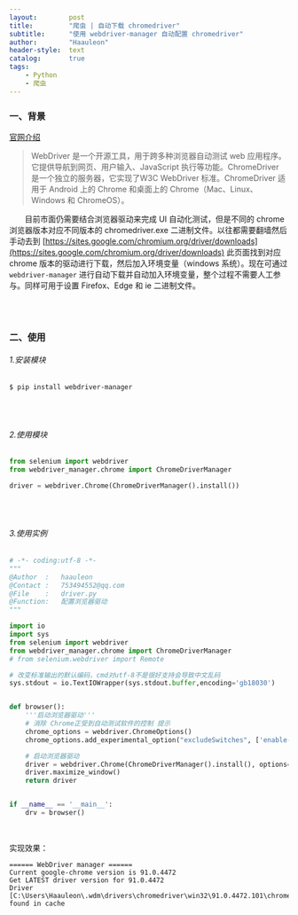 ```yaml
---
layout:        post
title:         "爬虫 | 自动下载 chromedriver"
subtitle:      "使用 webdriver-manager 自动配置 chromedriver"
author:        "Haauleon"
header-style:  text
catalog:       true
tags:
    - Python
    - 爬虫
---
```


### 一、背景       
[官网介绍](https://chromedriver.chromium.org/)        

> WebDriver 是一个开源工具，用于跨多种浏览器自动测试 web 应用程序。它提供导航到网页、用户输入、JavaScript 执行等功能。ChromeDriver 是一个独立的服务器，它实现了W3C WebDriver 标准。ChromeDriver 适用于 Android 上的 Chrome 和桌面上的 Chrome（Mac、Linux、Windows 和 ChromeOS）。        

&emsp;&emsp;目前市面仍需要结合浏览器驱动来完成 UI 自动化测试，但是不同的 chrome 浏览器版本对应不同版本的 chromedriver.exe 二进制文件。以往都需要翻墙然后手动去到 [https://sites.google.com/chromium.org/driver/downloads](https://sites.google.com/chromium.org/driver/downloads) 此页面找到对应 chrome 版本的驱动进行下载，然后加入环境变量（windows 系统）。现在可通过 `webdriver-manager` 进行自动下载并自动加入环境变量，整个过程不需要人工参与。同样可用于设置 Firefox、Edge 和 ie 二进制文件。           

<br><br>

### 二、使用
###### 1.安装模块
```
$ pip install webdriver-manager
```

<br><br>

###### 2.使用模块
```python
from selenium import webdriver
from webdriver_manager.chrome import ChromeDriverManager

driver = webdriver.Chrome(ChromeDriverManager().install())
```

<br><br>

###### 3.使用实例
```python
# -*- coding:utf-8 -*-
"""
@Author  :   haauleon
@Contact :   753494552@qq.com
@File    :   driver.py
@Function:   配置浏览器驱动
"""

import io
import sys
from selenium import webdriver
from webdriver_manager.chrome import ChromeDriverManager
# from selenium.webdriver import Remote

# 改变标准输出的默认编码，cmd对utf-8不是很好支持会导致中文乱码
sys.stdout = io.TextIOWrapper(sys.stdout.buffer,encoding='gb18030')


def browser():
	'''启动浏览器驱动'''
	# 消除 Chrome正受到自动测试软件的控制 提示
	chrome_options = webdriver.ChromeOptions()
	chrome_options.add_experimental_option("excludeSwitches", ['enable-automation'])

    # 启动浏览器驱动
	driver = webdriver.Chrome(ChromeDriverManager().install(), options=chrome_options)
	driver.maximize_window()
	return driver


if __name__ == '__main__':
	drv = browser()
```

<br>

实现效果：            
```
====== WebDriver manager ======
Current google-chrome version is 91.0.4472
Get LATEST driver version for 91.0.4472
Driver [C:\Users\Haauleon\.wdm\drivers\chromedriver\win32\91.0.4472.101\chromedriver.exe] found in cache
```